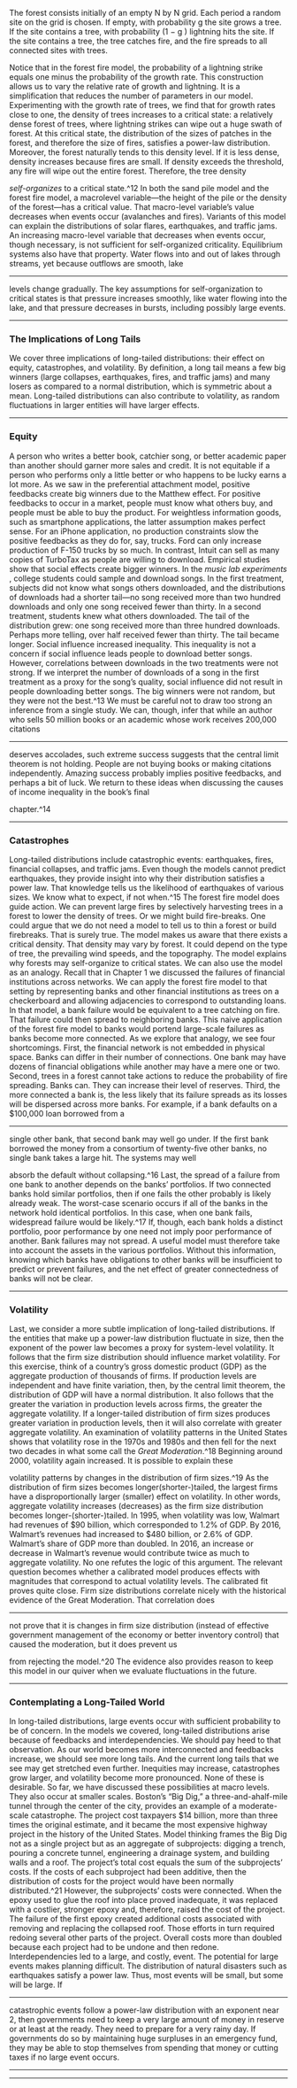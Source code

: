The forest consists initially of an empty N by N grid. Each period a random site on the grid is chosen. If empty, with probability g the site grows a tree. If the site contains a tree, with probability (1 − g ) lightning hits the site. If the site contains a tree, the tree catches fire, and the fire spreads to all connected sites with trees. 

Notice that in the forest fire model, the probability of a lightning strike equals one minus the probability of the growth rate. This construction allows us to vary the relative rate of growth and lightning. It is a simplification that reduces the number of parameters in our model. Experimenting with the growth rate of trees, we find that for growth rates close to one, the density of trees increases to a critical state: a relatively dense forest of trees, where lightning strikes can wipe out a huge swath of forest. At this critical state, the distribution of the sizes of patches in the forest, and therefore the size of fires, satisfies a power-law distribution. Moreover, the forest naturally tends to this density level. If it is less dense, density increases because fires are small. If density exceeds the threshold, any fire will wipe out the entire forest. Therefore, the tree density 

_self-organizes_ to a critical state.^12 In both the sand pile model and the forest fire model, a macrolevel variable—the height of the pile or the density of the forest—has a critical value. That macro-level variable’s value decreases when events occur (avalanches and fires). Variants of this model can explain the distributions of solar flares, earthquakes, and traffic jams. An increasing macro-level variable that decreases when events occur, though necessary, is not sufficient for self-organized criticality. Equilibrium systems also have that property. Water flows into and out of lakes through streams, yet because outflows are smooth, lake 

---

levels change gradually. The key assumptions for self-organization to critical states is that pressure increases smoothly, like water flowing into the lake, and that pressure decreases in bursts, including possibly large events. 

---

### The Implications of Long Tails 

We cover three implications of long-tailed distributions: their effect on equity, catastrophes, and volatility. By definition, a long tail means a few big winners (large collapses, earthquakes, fires, and traffic jams) and many losers as compared to a normal distribution, which is symmetric about a mean. Long-tailed distributions can also contribute to volatility, as random fluctuations in larger entities will have larger effects. 

---

### Equity 

A person who writes a better book, catchier song, or better academic paper than another should garner more sales and credit. It is not equitable if a person who performs only a little better or who happens to be lucky earns a lot more. As we saw in the preferential attachment model, positive feedbacks create big winners due to the Matthew effect. For positive feedbacks to occur in a market, people must know what others buy, and people must be able to buy the product. For weightless information goods, such as smartphone applications, the latter assumption makes perfect sense. For an iPhone application, no production constraints slow the positive feedbacks as they do for, say, trucks. Ford can only increase production of F-150 trucks by so much. In contrast, Intuit can sell as many copies of TurboTax as people are willing to download. Empirical studies show that social effects create bigger winners. In the _music lab experiments_ , college students could sample and download songs. In the first treatment, subjects did not know what songs others downloaded, and the distributions of downloads had a shorter tail—no song received more than two hundred downloads and only one song received fewer than thirty. In a second treatment, students knew what others downloaded. The tail of the distribution grew: one song received more than three hundred downloads. Perhaps more telling, over half received fewer than thirty. The tail became longer. Social influence increased inequality. This inequality is not a concern if social influence leads people to download better songs. However, correlations between downloads in the two treatments were not strong. If we interpret the number of downloads of a song in the first treatment as a proxy for the song’s quality, social influence did not result in people downloading better songs. The big winners were not random, but they were not the best.^13 We must be careful not to draw too strong an inference from a single study. We can, though, infer that while an author who sells 50 million books or an academic whose work receives 200,000 citations 

---

deserves accolades, such extreme success suggests that the central limit theorem is not holding. People are not buying books or making citations independently. Amazing success probably implies positive feedbacks, and perhaps a bit of luck. We return to these ideas when discussing the causes of income inequality in the book’s final 

chapter.^14 

---

### Catastrophes 

Long-tailed distributions include catastrophic events: earthquakes, fires, financial collapses, and traffic jams. Even though the models cannot predict earthquakes, they provide insight into why their distribution satisfies a power law. That knowledge tells us the likelihood of earthquakes of various sizes. We know what to expect, if not when.^15 The forest fire model does guide action. We can prevent large fires by selectively harvesting trees in a forest to lower the density of trees. Or we might build fire-breaks. One could argue that we do not need a model to tell us to thin a forest or build firebreaks. That is surely true. The model makes us aware that there exists a critical density. That density may vary by forest. It could depend on the type of tree, the prevailing wind speeds, and the topography. The model explains why forests may self-organize to critical states. We can also use the model as an analogy. Recall that in Chapter 1 we discussed the failures of financial institutions across networks. We can apply the forest fire model to that setting by representing banks and other financial institutions as trees on a checkerboard and allowing adjacencies to correspond to outstanding loans. In that model, a bank failure would be equivalent to a tree catching on fire. That failure could then spread to neighboring banks. This naive application of the forest fire model to banks would portend large-scale failures as banks become more connected. As we explore that analogy, we see four shortcomings. First, the financial network is not embedded in physical space. Banks can differ in their number of connections. One bank may have dozens of financial obligations while another may have a mere one or two. Second, trees in a forest cannot take actions to reduce the probability of fire spreading. Banks can. They can increase their level of reserves. Third, the more connected a bank is, the less likely that its failure spreads as its losses will be dispersed across more banks. For example, if a bank defaults on a $100,000 loan borrowed from a 

---

single other bank, that second bank may well go under. If the first bank borrowed the money from a consortium of twenty-five other banks, no single bank takes a large hit. The systems may well 

absorb the default without collapsing.^16 Last, the spread of a failure from one bank to another depends on the banks’ portfolios. If two connected banks hold similar portfolios, then if one fails the other probably is likely already weak. The worst-case scenario occurs if all of the banks in the network hold identical portfolios. In this case, when one bank fails, widespread failure would be likely.^17 If, though, each bank holds a distinct portfolio, poor performance by one need not imply poor performance of another. Bank failures may not spread. A useful model must therefore take into account the assets in the various portfolios. Without this information, knowing which banks have obligations to other banks will be insufficient to predict or prevent failures, and the net effect of greater connectedness of banks will not be clear. 

---

### Volatility 

Last, we consider a more subtle implication of long-tailed distributions. If the entities that make up a power-law distribution fluctuate in size, then the exponent of the power law becomes a proxy for system-level volatility. It follows that the firm size distribution should influence market volatility. For this exercise, think of a country’s gross domestic product (GDP) as the aggregate production of thousands of firms. If production levels are independent and have finite variation, then, by the central limit theorem, the distribution of GDP will have a normal distribution. It also follows that the greater the variation in production levels across firms, the greater the aggregate volatility. If a longer-tailed distribution of firm sizes produces greater variation in production levels, then it will also correlate with greater aggregate volatility. An examination of volatility patterns in the United States shows that volatility rose in the 1970s and 1980s and then fell for the next two decades in what some call the _Great Moderation_.^18 Beginning around 2000, volatility again increased. It is possible to explain these 

volatility patterns by changes in the distribution of firm sizes.^19 As the distribution of firm sizes becomes longer(shorter-)tailed, the largest firms have a disproportionally larger (smaller) effect on volatility. In other words, aggregate volatility increases (decreases) as the firm size distribution becomes longer-(shorter-)tailed. In 1995, when volatility was low, Walmart had revenues of $90 billion, which corresponded to 1.2% of GDP. By 2016, Walmart’s revenues had increased to $480 billion, or 2.6% of GDP. Walmart’s share of GDP more than doubled. In 2016, an increase or decrease in Walmart’s revenue would contribute twice as much to aggregate volatility. No one refutes the logic of this argument. The relevant question becomes whether a calibrated model produces effects with magnitudes that correspond to actual volatility levels. The calibrated fit proves quite close. Firm size distributions correlate nicely with the historical evidence of the Great Moderation. That correlation does 

---

not prove that it is changes in firm size distribution (instead of effective government management of the economy or better inventory control) that caused the moderation, but it does prevent us 

from rejecting the model.^20 The evidence also provides reason to keep this model in our quiver when we evaluate fluctuations in the future. 

---

### Contemplating a Long-Tailed World 

In long-tailed distributions, large events occur with sufficient probability to be of concern. In the models we covered, long-tailed distributions arise because of feedbacks and interdependencies. We should pay heed to that observation. As our world becomes more interconnected and feedbacks increase, we should see more long tails. And the current long tails that we see may get stretched even further. Inequities may increase, catastrophes grow larger, and volatility become more pronounced. None of these is desirable. So far, we have discussed these possibilities at macro levels. They also occur at smaller scales. Boston’s “Big Dig,” a three-and-ahalf-mile tunnel through the center of the city, provides an example of a moderate-scale catastrophe. The project cost taxpayers $14 billion, more than three times the original estimate, and it became the most expensive highway project in the history of the United States. Model thinking frames the Big Dig not as a single project but as an aggregate of subprojects: digging a trench, pouring a concrete tunnel, engineering a drainage system, and building walls and a roof. The project’s total cost equals the sum of the subprojects’ costs. If the costs of each subproject had been additive, then the distribution of costs for the project would have been normally distributed.^21 However, the subprojects’ costs were connected. When the epoxy used to glue the roof into place proved inadequate, it was replaced with a costlier, stronger epoxy and, therefore, raised the cost of the project. The failure of the first epoxy created additional costs associated with removing and replacing the collapsed roof. Those efforts in turn required redoing several other parts of the project. Overall costs more than doubled because each project had to be undone and then redone. Interdependencies led to a large, and costly, event. The potential for large events makes planning difficult. The distribution of natural disasters such as earthquakes satisfy a power law. Thus, most events will be small, but some will be large. If 

---

catastrophic events follow a power-law distribution with an exponent near 2, then governments need to keep a very large amount of money in reserve or at least at the ready. They need to prepare for a very rainy day. If governments do so by maintaining huge surpluses in an emergency fund, they may be able to stop themselves from spending that money or cutting taxes if no large event occurs. 

---

---